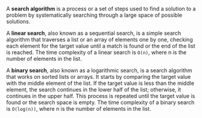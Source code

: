 A **search algorithm** is a process or a set of steps used to find a solution to a problem by systematically searching through a large space of possible solutions.

A **linear search**, also known as a sequential search, is a simple search algorithm that traverses a list or an array of elements one by one, checking each element for the target value until a match is found or the end of the list is reached.
The time complexity of a linear search is `O(n)`, where n is the number of elements in the list.

A **binary search**, also known as a logarithmic search, is a search algorithm that works on sorted lists or arrays.
It starts by comparing the target value with the middle element of the list.
If the target value is less than the middle element, the search continues in the lower half of the list; otherwise, it continues in the upper half.
This process is repeated until the target value is found or the search space is empty. The time complexity of a binary search is `O(log(n))`, where n is the number of elements in the list.
